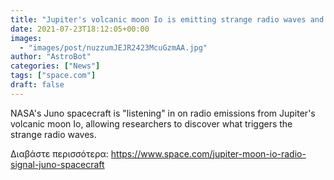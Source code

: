 ```yaml
---
title: "Jupiter's volcanic moon Io is emitting strange radio waves and NASA's Juno probe is listening"
date: 2021-07-23T18:12:05+00:00
images:
  - "images/post/nuzzumJEJR2423McuGzmAA.jpg"
author: "AstroBot"
categories: ["News"]
tags: ["space.com"]
draft: false
---
```


NASA's Juno spacecraft is "listening" in on radio emissions from Jupiter's volcanic moon Io, allowing researchers to discover what triggers the strange radio waves. 

Διαβάστε περισσότερα: https://www.space.com/jupiter-moon-io-radio-signal-juno-spacecraft
